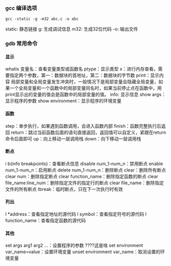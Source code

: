 
### gcc 编译选项
`gcc -static -g	-m32 abc.c -o abc`

static: 静态链接
g: 生成调试信息
m32: 生成32位代码
-o: 输出文件

### gdb 常用命令

#### 显示
whatis 变量名：查看变量类型或函数名
ptype：显示类型
x：进行内存查看，需要指定两个参数，第一：数据块的首地址，第二：数据块的字节数
print：显示内容
局部变量和全局变量发生冲突时，一般情况下是局部变量会隐藏全局变量，如果一个全局变量和一个函数中的局部变量同名时，如果当前停止点在函数中，用print显示出的变量的值会是函数中的局部变量的值。
info: 显示信息
show args：显示程序的参数
show environment：显示程序的环境变量


#### 函数
step：单步执行，如果遇到函数调用，会进入函数内部
finish：函数完整执行后返回
return：跳过当前函数后面的语句直接返回，返回值可以自定义，紧跟在return命令后面即可
up：向上移动一层调用栈
down：向下移动一层调用栈

#### 断点
i b(info breakpoints)：查看断点信息
disable num_1-num_n：禁用断点
enable num_1-num_n：启用断点
delete num_1-num_n：删除断点
clear：删除所有断点
clear num：删除指定断点
clear function_name：删除指定函数的断点
clear file_name:line_num：删除指定文件的指定行的断点
clear file_name：删除指定文件的所有断点
tbreak：临时断点，只在下一次执行时有效

#### 列出
l *address：查看指定地址的源代码
l symbol：查看指定符号的源代码
l function_name：查看指定函数的源代码

#### 其他
set args arg1 arg2 ...：设置程序的参数 ????这是啥
set environment var_name=value：设置环境变量
unset environment var_name：取消设置的环境变量


